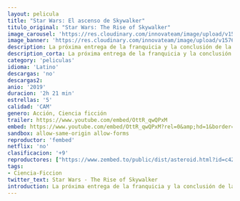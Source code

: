 ```yaml
---
layout: pelicula
title: "Star Wars: El ascenso de Skywalker"
titulo_original: "Star Wars: The Rise of Skywalker"
image_carousel: 'https://res.cloudinary.com/innovateam/image/upload/v1576863125/starwar-min_qsqfgq.jpg'
image_banner: 'https://res.cloudinary.com/innovateam/image/upload/v1576863129/1571830287_604966_1571830329_noticia_normal-min_nmtvf1.jpg'
description: La próxima entrega de la franquicia y la conclusión de la secuela de la trilogía Star Wars, así como la Saga Skywalker.
description_corta: La próxima entrega de la franquicia y la conclusión de la secuela de la trilogía Star Wars, así como la Saga Skywalker.
category: 'peliculas'
idioma: 'Latino'
descargas: 'no'
descargas2:
anio: '2019'
duracion: '2h 21 min'
estrellas: '5'
calidad: 'CAM'
genero: Acción, Ciencia ficción
trailer: https://www.youtube.com/embed/OttR_qwQPxM
embed: https://www.youtube.com/embed/OttR_qwQPxM?rel=0&amp;hd=1&border=0&wmode=opaque&enablejsapi=1&modestbranding=1&controls=1&showinfo=1
sandbox: allow-same-origin allow-forms
reproductor: 'fembed'
netflix: 'no'
clasificacion: '+9'
reproductores: ["https://www.zembed.to/public/dist/asteroid.html?id=c421d69608c2fac60999d851b8d54088&title=Star%20Wars:%20The%20Rise%20of%20Skywalker","https://api.cuevana3.io/stream/index.php?file=ek5lbm9xYWNrS0xYMTZLa2xNbkdvY3ZTb3BtZng4TGp6ZFpobGFMUGtOVFYySmlocU5XTzJkRE1tcHFuajVPb2w1eGphMkhEMGVQWDA2S21ZY1hRNEpQWHAyUm9sSmltbDV1U2ZuUzJ3TWUza2FDaVp3PT0","https://api.cuevana3.io/rr/gd.php?h=ek5lbm9xYWNrS0xJMVp5b21KREk0dFBLbjVkaHhkRGdrOG1jbnBpUnhhS1Zsb2VsWnJlNHZKdVlxYUNvcnJUTXA3T2NwcFNTdWQ2NHkyT2xoN2FTMmRxU3FadVkyUT09"]
tags:
- Ciencia-Ficcion
twitter_text: Star Wars - The Rise of Skywalker
introduction: La próxima entrega de la franquicia y la conclusión de la secuela de la trilogía Star Wars, así como la Saga Skywalker.
---
```













